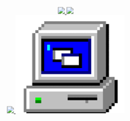<div align="center">
  <a href="https://github.com/marcato0">
  <img height="180em" src="https://github-readme-stats.vercel.app/api?username=marcato0&show_icons=true&theme=algolia&include_all_commits=true&count_private=true"/>
  <img height="180em" src="https://github-readme-stats.vercel.app/api/top-langs/?username=marcato0&layout=compact&langs_count=7&theme=algolia"/>
</div>

<div align="center">
  <img src="https://github.com/TheDudeThatCode/TheDudeThatCode/blob/master/Assets/Developer.gif" width="50%">
  <img src="https://github.com/TheDudeThatCode/TheDudeThatCode/blob/master/Assets/PC.gif" width="50%">
</div>



